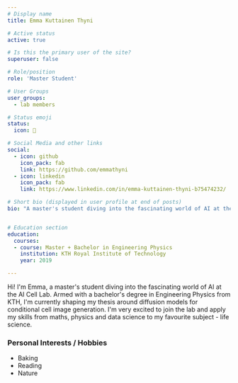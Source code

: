 ```yaml
---
# Display name
title: Emma Kuttainen Thyni

# Active status
active: true

# Is this the primary user of the site?
superuser: false

# Role/position
role: 'Master Student'

# User Groups
user_groups:
  - lab members

# Status emoji
status:
  icon: 🔬

# Social Media and other links
social:
  - icon: github
    icon_pack: fab
    link: https://github.com/emmathyni
  - icon: linkedin
    icon_pack: fab
    link: https://www.linkedin.com/in/emma-kuttainen-thyni-b75474232/

# Short bio (displayed in user profile at end of posts)
bio: "A master's student diving into the fascinating world of AI at the AI Cell Lab."


# Education section
education:
  courses:
  - course: Master + Bachelor in Engineering Physics
    institution: KTH Royal Institute of Technology
    year: 2019

---
```


Hi! I'm Emma, a master's student diving into the fascinating world of AI at the AI Cell Lab. Armed with a bachelor's degree in Engineering Physics from KTH, I'm currently shaping my thesis around diffusion models for conditional cell image generation. I'm very excited to join the lab and apply my skills from maths, physics and data science to my favourite subject - life science.

### Personal Interests / Hobbies

- Baking
- Reading
- Nature

